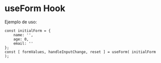 # useForm Hook

Ejemplo de uso: 

```
const initialForm = {
	name: '',
	age: 0,
	email: ''
};
const [ formValues, handleInputChange, reset ] = useForm( initialForm );
```